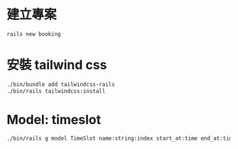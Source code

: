 # 建立專案

```sh
rails new booking
```

# 安裝 tailwind css

```sh
./bin/bundle add tailwindcss-rails
./bin/rails tailwindcss:install
```

# Model: timeslot

```sh
./bin/rails g model TimeSlot name:string:index start_at:time end_at:time
```



